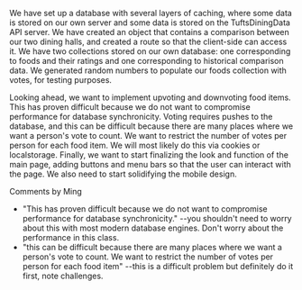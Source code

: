 We have set up a database with several layers of caching, where some data is stored on our own server and some data is stored on the TuftsDiningData API server. We have created an object that contains a comparison between our two dining halls, and created a route so that the client-side can access it. We have two collections stored on our own database: one corresponding to foods and their ratings and one corresponding to historical comparison data. We generated random numbers to populate our foods collection with votes, for testing purposes.

Looking ahead, we want to implement upvoting and downvoting food items. This has proven difficult because we do not want to compromise performance for database synchronicity. Voting requires pushes to the database, and this can be difficult because there are many places where we want a person's vote to count. We want to restrict the number of votes per person for each food item. We will most likely do this via cookies or localstorage. Finally, we want to start finalizing the look and function of the main page, adding buttons and menu bars so that the user can interact with the page. We also need to start solidifying the mobile design. 

Comments by Ming
* "This has proven difficult because we do not want to compromise performance for database synchronicity." --you shouldn't need to worry about this with most modern database engines.  Don't worry about the performance in this class.
* "this can be difficult because there are many places where we want a person's vote to count. We want to restrict the number of votes per person for each food item" --this is a difficult problem but definitely do it first, note challenges.
